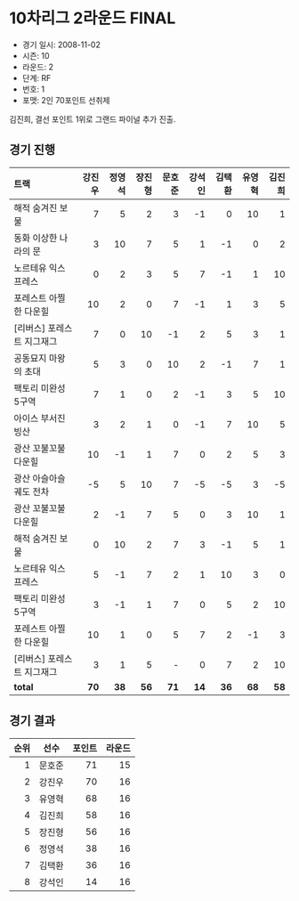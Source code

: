 # 10차리그 2라운드 FINAL

- 경기 일시: 2008-11-02
- 시즌: 10
- 라운드: 2
- 단계: RF
- 번호: 1
- 포맷: 2인 70포인트 선취제



김진희, 결선 포인트 1위로 그랜드 파이널 추가 진출.

## 경기 진행

| 트랙 | 강진우 | 정영석 | 장진형 | 문호준 | 강석인 | 김택환 | 유영혁 | 김진희 |
|:---|---:|---:|---:|---:|---:|---:|---:|---:|
| 해적 숨겨진 보물 | 7 | 5 | 2 | 3 | -1 | 0 | 10 | 1 |
| 동화 이상한 나라의 문 | 3 | 10 | 7 | 5 | 1 | -1 | 0 | 2 |
| 노르테유 익스프레스 | 0 | 2 | 3 | 5 | 7 | -1 | 1 | 10 |
| 포레스트 아찔한 다운힐 | 10 | 2 | 0 | 7 | -1 | 1 | 3 | 5 |
| [리버스] 포레스트 지그재그 | 7 | 0 | 10 | -1 | 2 | 5 | 3 | 1 |
| 공동묘지 마왕의 초대 | 5 | 3 | 0 | 10 | 2 | -1 | 7 | 1 |
| 팩토리 미완성 5구역 | 7 | 1 | 0 | 2 | -1 | 3 | 5 | 10 |
| 아이스 부서진 빙산 | 3 | 2 | 1 | 0 | -1 | 7 | 10 | 5 |
| 광산 꼬불꼬불 다운힐 | 10 | -1 | 1 | 7 | 0 | 2 | 5 | 3 |
| 광산 아슬아슬 궤도 전차 | -5 | 5 | 10 | 7 | -5 | -5 | 3 | -5 |
| 광산 꼬불꼬불 다운힐 | 2 | -1 | 7 | 5 | 0 | 3 | 10 | 1 |
| 해적 숨겨진 보물 | 0 | 10 | 2 | 7 | 3 | -1 | 5 | 1 |
| 노르테유 익스프레스 | 5 | -1 | 7 | 2 | 1 | 10 | 3 | 0 |
| 팩토리 미완성 5구역 | 3 | -1 | 1 | 7 | 0 | 5 | 2 | 10 |
| 포레스트 아찔한 다운힐 | 10 | 1 | 0 | 5 | 7 | 2 | -1 | 3 |
| [리버스] 포레스트 지그재그 | 3 | 1 | 5 | - | 0 | 7 | 2 | 10 |
| __total__ | __70__ | __38__ | __56__ | __71__ | __14__ | __36__ | __68__ | __58__ |




## 경기 결과

| 순위 | 선수 | 포인트 | 라운드 |
|---:|:---:|---:|---:|
| 1 | 문호준 | 71 | 15 |
| 2 | 강진우 | 70 | 16 |
| 3 | 유영혁 | 68 | 16 |
| 4 | 김진희 | 58 | 16 |
| 5 | 장진형 | 56 | 16 |
| 6 | 정영석 | 38 | 16 |
| 7 | 김택환 | 36 | 16 |
| 8 | 강석인 | 14 | 16 |

